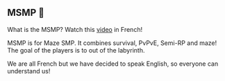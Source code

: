 ## MSMP 👋

What is the MSMP? Watch this [video](https://youtube.com/watch?v=frojY_kjBLE) in French!

MSMP is for Maze SMP.
It combines survival, PvPvE, Semi-RP and maze!
The goal of the players is to out of the labyrinth.

We are all French but we have decided to speak English, so everyone can understand us!
